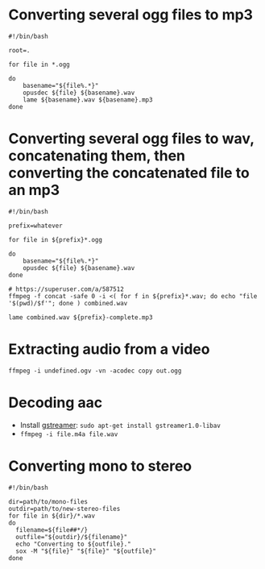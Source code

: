 # Converting several ogg files to mp3

    #!/bin/bash

    root=.

    for file in *.ogg

    do
        basename="${file%.*}"
        opusdec ${file} ${basename}.wav
        lame ${basename}.wav ${basename}.mp3
    done

# Converting several ogg files to wav, concatenating them, then converting the concatenated file to an mp3

    #!/bin/bash

    prefix=whatever

    for file in ${prefix}*.ogg

    do
        basename="${file%.*}"
        opusdec ${file} ${basename}.wav
    done

    # https://superuser.com/a/587512
    ffmpeg -f concat -safe 0 -i <( for f in ${prefix}*.wav; do echo "file '$(pwd)/$f'"; done ) combined.wav

    lame combined.wav ${prefix}-complete.mp3

# Extracting audio from a video

    ffmpeg -i undefined.ogv -vn -acodec copy out.ogg

# Decoding aac

- Install [gstreamer](https://en.wikipedia.org/wiki/GStreamer): `sudo apt-get install gstreamer1.0-libav`
- `ffmpeg -i file.m4a file.wav`

# Converting mono to stereo

    #!/bin/bash

    dir=path/to/mono-files
    outdir=path/to/new-stereo-files
    for file in ${dir}/*.wav
    do
      filename=${file##*/}
      outfile="${outdir}/${filename}"
      echo "Converting to ${outfile}."
      sox -M "${file}" "${file}" "${outfile}"
    done
